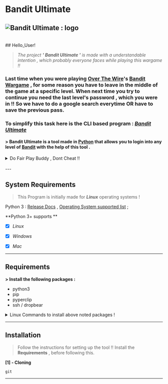 # Bandit Ultimate

![Bandit Ultimate : logo]()
---
<br>
## Hello_User!

> *The project  **' Bandit Ultimate '**  is made with a understandable intention , which probably everyone faces while playing this wargame !!*

### Last time when you were playing [Over The Wire](https://overthewire.org/)'s [Bandit Wargame](https://overthewire.org/wargames/bandit/) , for some reason you have to leave in the middle of the game at a specific level. When next time you try to continue you need the last level's password , which you were in !! So we have to do a google search everytime OR have to save the previous pass.

### To simplify this task here is the CLI based program : [*Bandit Ultimate*](https://github.com/s41r4j/BanditUltimate)

#### > Bandit Ultimate is a tool made in [Python](https://en.wikipedia.org/wiki/Python_(programming_language)) that allows you to login into any level of [Bandit](https://overthewire.org/wargames/bandit/) with the help of this tool .

<details>
<summary>Do Fair Play Buddy , Dont Cheat !! </summary>
<br>
Note : Bandit Ultimate is made with intention to login in the bandit level you left .
This makes the login process easy , saving time . Now invest this time in learning and solving the bandit levels - increasing your skills !!
</details>

<br>
---
<br>

## System Requirements
 
> This Program is initially made for __*Linux*__ operating systems !

Python 3 : [Release Docs](https://www.python.org/download/releases/3.0/) , [Operating System supported list](https://www.python.org/downloads/operating-systems/) ;


**Python 3+ supports **

- [x] *Linux*
- [x] *Windows*
- [x] *Mac*



---
## Requirements

__> Install the following packages :__

* python3
* pip 
* pyperclip
* ssh / dropbear

<details>
<summary>Linux Commands to install above noted packages ! </summary>
<br>
 > Debian / Ubuntu 

 ```
sudo apt-get update
sudo apt-get install python3
sudo apt-get install pip
sudo apt-get install dropbear
sudo apt-get install ssh
sudo pip install pyperclip
 ```
</details>


---
## Installation 

> Follow the instructions for setting up the tool !!
> Install the **Requirements** , before following this. 

**[1] - Cloning** 
```
git
```


---

